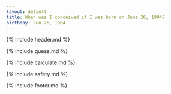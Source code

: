 ```yaml
---
layout: default
title: When was I conceived if I was born on June 26, 1904?
birthday: Jun 26, 1904
---
```


{% include header.md %}

{% include guess.md %}

{% include calculate.md %}

{% include safety.md %}

{% include footer.md %}



